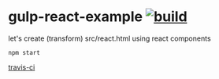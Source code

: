 gulp-react-example [![build](https://api.travis-ci.org/daggerok/gulp-react-example.svg?branch=master)](https://api.travis-ci.org/daggerok/gulp-react-example.svg?branch=master)
==================

let's create (transform) src/react.html using react components
    
  ```
  npm start
  ```

[travis-ci](https://travis-ci.org/daggerok/gulp-react-example)
